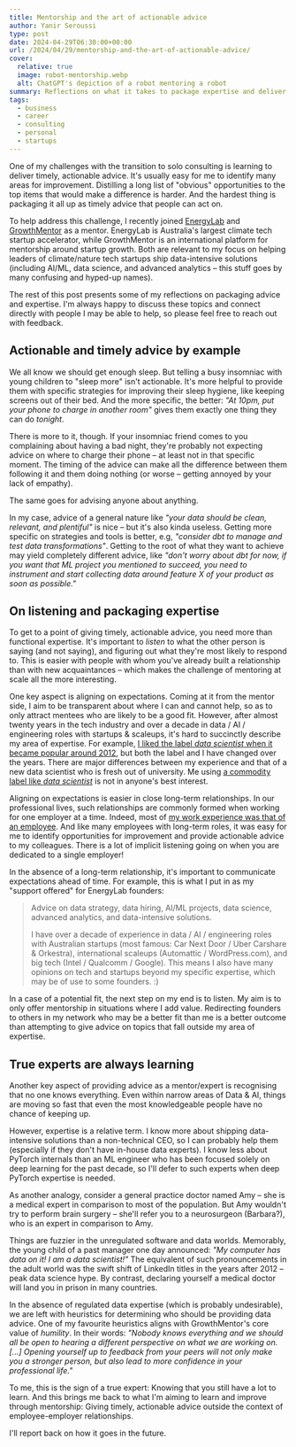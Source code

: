 ```yaml
---
title: Mentorship and the art of actionable advice
author: Yanir Seroussi
type: post
date: 2024-04-29T06:30:00+00:00
url: /2024/04/29/mentorship-and-the-art-of-actionable-advice/
cover:
  relative: true
  image: robot-mentorship.webp
  alt: ChatGPT's depiction of a robot mentoring a robot
summary: Reflections on what it takes to package expertise and deliver timely, actionable advice outside the context of employee relationships.
tags:
  - business
  - career
  - consulting
  - personal
  - startups
---
```

One of my challenges with the transition to solo consulting is learning to deliver timely, actionable advice. It's usually easy for me to identify many areas for improvement. Distilling a long list of "obvious" opportunities to the top items that would make a difference is harder. And the hardest thing is packaging it all up as timely advice that people can act on.

To help address this challenge, I recently joined [EnergyLab](https://energylab.org.au/) and [GrowthMentor](https://app.growthmentor.com/?ref=396dd44db3) as a mentor. EnergyLab is Australia's largest climate tech startup accelerator, while GrowthMentor is an international platform for mentorship around startup growth. Both are relevant to my focus on helping leaders of climate/nature tech startups ship data-intensive solutions (including AI/ML, data science, and advanced analytics &ndash; this stuff goes by many confusing and hyped-up names).

The rest of this post presents some of my reflections on packaging advice and expertise. I'm always happy to discuss these topics and connect directly with people I may be able to help, so please feel free to reach out with feedback.

## Actionable and timely advice by example

We all know we should get enough sleep. But telling a busy insomniac with young children to "sleep more" isn't actionable. It's more helpful to provide them with specific strategies for improving their sleep hygiene, like keeping screens out of their bed. And the more specific, the better: _"At 10pm, put your phone to charge in another room"_ gives them exactly one thing they can do _tonight_.

There is more to it, though. If your insomniac friend comes to you complaining about having a bad night, they're probably not expecting advice on where to charge their phone &ndash; at least not in that specific moment. The timing of the advice can make all the difference between them following it and them doing nothing (or worse &ndash; getting annoyed by your lack of empathy).

The same goes for advising anyone about anything.

In my case, advice of a general nature like _"your data should be clean, relevant, and plentiful"_ is nice &ndash; but it's also kinda useless. Getting more specific on strategies and tools is better, e.g, _"consider dbt to manage and test data transformations"_. Getting to the root of what they want to achieve may yield completely different advice, like _"don't worry about dbt for now, if you want that ML project you mentioned to succeed, you need to instrument and start collecting data around feature X of your product as soon as possible."_

## On listening and packaging expertise

To get to a point of giving timely, actionable advice, you need more than functional expertise. It's important to _listen_ to what the other person is saying (and not saying), and figuring out what they're most likely to respond to. This is easier with people with whom you've already built a relationship than with new acquaintances &ndash; which makes the challenge of mentoring at scale all the more interesting.

One key aspect is aligning on expectations. Coming at it from the mentor side, I aim to be transparent about where I can and cannot help, so as to only attract mentees who are likely to be a good fit. However, after almost twenty years in the tech industry and over a decade in data / AI / engineering roles with startups & scaleups, it's hard to succinctly describe my area of expertise. For example, [I liked the label _data scientist_ when it became popular around 2012](https://yanirseroussi.com/2014/10/23/what-is-data-science/), but both the label and I have changed over the years. There are major differences between my experience and that of a new data scientist who is fresh out of university. Me using [a commodity label like _data scientist_](https://yanirseroussi.com/til/2023/12/18/positioning-is-a-common-problem-for-data-scientists/) is not in anyone's best interest.

Aligning on expectations is easier in close long-term relationships. In our professional lives, such relationships are commonly formed when working for one employer at a time. Indeed, most of [my work experience was that of an employee](https://www.linkedin.com/in/yanirseroussi/). And like many employees with long-term roles, it was easy for me to identify opportunities for improvement and provide actionable advice to my colleagues. There is a lot of implicit listening going on when you are dedicated to a single employer!

In the absence of a long-term relationship, it's important to communicate expectations ahead of time. For example, this is what I put in as my "support offered" for EnergyLab founders:

> Advice on data strategy, data hiring, AI/ML projects, data science, advanced analytics, and data-intensive solutions.
>
> I have over a decade of experience in data / AI / engineering roles with Australian startups (most famous: Car Next Door / Uber Carshare & Orkestra), international scaleups (Automattic / WordPress.com), and big tech (Intel / Qualcomm / Google). This means I also have many opinions on tech and startups beyond my specific expertise, which may be of use to some founders. :)

In a case of a potential fit, the next step on my end is to listen. My aim is to only offer mentorship in situations where I add value. Redirecting founders to others in my network who may be a better fit than me is a better outcome than attempting to give advice on topics that fall outside my area of expertise. 

## True experts are always learning

Another key aspect of providing advice as a mentor/expert is recognising that no one knows everything. Even within narrow areas of Data & AI, things are moving so fast that even the most knowledgeable people have no chance of keeping up.

However, expertise is a relative term. I know more about shipping data-intensive solutions than a non-technical CEO, so I can probably help them (especially if they don't have in-house data experts). I know less about PyTorch internals than an ML engineer who has been focused solely on deep learning for the past decade, so I'll defer to such experts when deep PyTorch expertise is needed.

As another analogy, consider a general practice doctor named Amy &ndash; she is a medical expert in comparison to most of the population. But Amy wouldn't try to perform brain surgery &ndash; she'll refer you to a neurosurgeon (Barbara?), who is an expert in comparison to Amy.

Things are fuzzier in the unregulated software and data worlds. Memorably, the young child of a past manager one day announced: _"My computer has data on it! I am a data scientist!"_ The equivalent of such pronouncements in the adult world was the swift shift of LinkedIn titles in the years after 2012 &ndash; peak data science hype. By contrast, declaring yourself a medical doctor will land you in prison in many countries.

In the absence of regulated data expertise (which is probably undesirable), we are left with heuristics for determining who should be providing data advice. One of my favourite heuristics aligns with GrowthMentor's core value of _humility_. In their words: _"Nobody knows everything and we should all be open to hearing a different perspective on what we are working on. [...] Opening yourself up to feedback from your peers will not only make you a stronger person, but also lead to more confidence in your professional life."_

To me, this is the sign of a true expert: Knowing that you still have a lot to learn. And this brings me back to what I'm aiming to learn and improve through mentorship: Giving timely, actionable advice outside the context of employee-employer relationships.

I'll report back on how it goes in the future.
